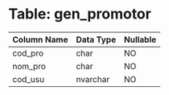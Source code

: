 # Table: gen_promotor

| Column Name | Data Type | Nullable |
|-------------|-----------|----------|
| cod_pro | char | NO |
| nom_pro | char | NO |
| cod_usu | nvarchar | NO |
